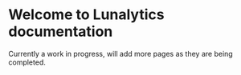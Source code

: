 # Welcome to Lunalytics documentation

Currently a work in progress, will add more pages as they are being completed.
